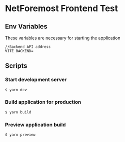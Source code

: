 # NetForemost Frontend Test

## Env Variables

These variables are necessary for starting the application

```
//Backend API address
VITE_BACKEND=
```

## Scripts

### Start development server

```bash
$ yarn dev
```

### Build application for production

```bash
$ yarn build
```

### Preview application build

```bash
$ yarn preview
```